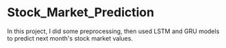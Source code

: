 # Stock_Market_Prediction
In this project, I did some preprocessing, then used LSTM and GRU models to predict next month's stock market values. 
